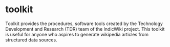 # toolkit
Toolkit provides the procedures, software tools created by the Technology Development and Research (TDR) team of the IndicWiki project. This toolkit is useful for anyone who aspires to generate wikipedia articles from structured data sources.
